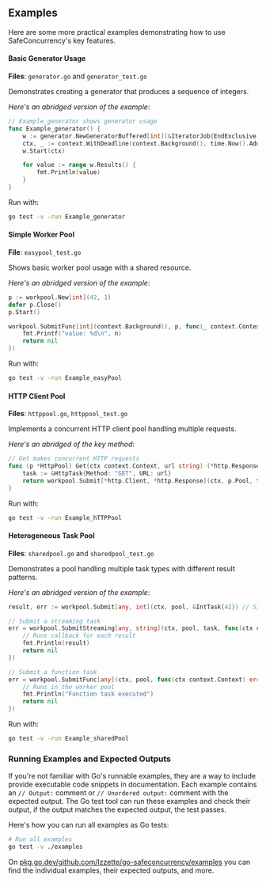 ## Examples

Here are some more practical examples demonstrating how to use SafeConcurrency's
key features.

#### Basic Generator Usage

**Files**: `generator.go` and `generator_test.go`

Demonstrates creating a generator that produces a sequence of integers.

_Here's an abridged version of the example_:
```go
// Example_generator shows generator usage
func Example_generator() {
    w := generator.NewGeneratorBuffered[int](&IteratorJob{EndExclusive: 10}, 1)
    ctx, _ := context.WithDeadline(context.Background(), time.Now().Add(2*time.Second))
    w.Start(ctx)

    for value := range w.Results() {
        fmt.Println(value)
    }
}
```

Run with:
```bash
go test -v -run Example_generator
```

#### Simple Worker Pool

**File**: `easypool_test.go`

Shows basic worker pool usage with a shared resource.

_Here's an abridged version of the example_:
```go
p := workpool.New[int](42, 1)
defer p.Close()
p.Start()

workpool.SubmitFunc[int](context.Background(), p, func(_ context.Context, n int) error {
    fmt.Printf("value: %d\n", n)
    return nil
})
```

Run with:
```bash
go test -v -run Example_easyPool
```

#### HTTP Client Pool

**Files**: `httppool.go`, `httppool_test.go`

Implements a concurrent HTTP client pool handling multiple requests.

_Here's an abridged of the key method_:
```go
// Get makes concurrent HTTP requests
func (p *HttpPool) Get(ctx context.Context, url string) (*http.Response, error) {
    task := &HttpTask{Method: "GET", URL: url}
    return workpool.Submit[*http.Client, *http.Response](ctx, p.Pool, task)
}
```

Run with:
```bash
go test -v -run Example_hTTPPool
```

#### Heterogeneous Task Pool

**Files**: `sharedpool.go` and `sharedpool_test.go`

Demonstrates a pool handling multiple task types with different result patterns.

_Here's an abridged version of the example_:
```go
result, err := workpool.Submit[any, int](ctx, pool, &IntTask{42}) // Single-result task

// Submit a streaming task
err = workpool.SubmitStreaming[any, string](ctx, pool, task, func(ctx context.Context, result string) error {
    // Runs callback for each result
    fmt.Println(result)
    return nil
})

// Submit a function task
err = workpool.SubmitFunc[any](ctx, pool, func(ctx context.Context) error {
    // Runs in the worker pool
    fmt.Println("Function task executed")
    return nil
})
```

Run with:
```bash
go test -v -run Example_sharedPool
```

### Running Examples and Expected Outputs

If you're not familiar with Go's runnable examples, they are a way to include
provide executable code snippets in documentation.
Each example contains an `// Output:` comment or `// Unordered output:` comment
with the expected output.
The Go test tool can run these examples and check their output, if the output
matches the expected output, the test passes.

Here's how you can run all examples as Go tests:

```bash
# Run all examples
go test -v ./examples
```

On
[pkg.go.dev/github.com/Izzette/go-safeconcurrency/examples](https://pkg.go.dev/github.com/Izzette/go-safeconcurrency/examples#pkg-overview)
you can find the individual examples, their expected outputs, and more.
